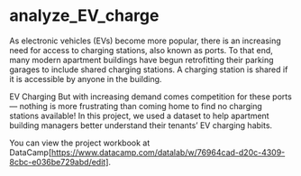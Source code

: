 # analyze_EV_charge
As electronic vehicles (EVs) become more popular, there is an increasing need for access to charging stations, also known as ports. To that end, many modern apartment buildings have begun retrofitting their parking garages to include shared charging stations. A charging station is shared if it is accessible by anyone in the building.

EV Charging
But with increasing demand comes competition for these ports — nothing is more frustrating than coming home to find no charging stations available! In this project, we used a dataset to help apartment building managers better understand their tenants’ EV charging habits.

You can view the project workbook at DataCamp[https://www.datacamp.com/datalab/w/76964cad-d20c-4309-8cbc-e036be729abd/edit].
